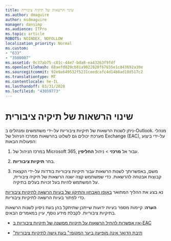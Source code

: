 ```yaml
---
title: שינוי הרשאות של תיקיה ציבורית
ms.author: dmaguire
author: msdmaguire
manager: dansimp
ms.audience: ITPro
ms.topic: article
ROBOTS: NOINDEX, NOFOLLOW
localization_priority: Normal
ms.custom:
- "633"
- "3500007"
ms.assetid: 0c37ab75-c81c-44e7-bda8-ea43263f9fdf
ms.openlocfilehash: 68aefd820c681a9022828f67655e1c843692a30e
ms.sourcegitcommit: 92e9a649532f5231ceedcafc4d14b8ad18d517c2
ms.translationtype: MT
ms.contentlocale: he-IL
ms.lasthandoff: 03/31/2020
ms.locfileid: "43059773"
---
```

# <a name="changing-public-folder-permissions"></a>שינוי הרשאות של תיקיה ציבורית

ניתן לשנות הרשאות של תיקיות ציבוריות על-ידי משתמשים ומנהלים ב-Outlook. מנהלי מערכת יכולים גם לשלוט בהרשאות ממרכז הניהול של Exchange (EAC), על-ידי ביצוע הפעולות הבאות:
  
1. במרכז הניהול של Microsoft 365, עבור אל **מרכזי** \> ניהול **החליפין**.

2. בחר **תיקיות ציבוריות**.

3. משם, באפשרותך לשנות הרשאות עבור תיקיות ציבוריות בודדות על-ידי הקצאת קבוצות אבטחה להרשאות. כדי שמשתמש קצה ישנה הרשאות של תיקיה ציבורית, על המשתמש להיות בעל זכויות בעלים בתיקיה.

נא בצע את ההליך המתואר [באופן האבחון והתיקון של בעיות הרשאה לתיקיות ציבוריות](https://docs.microsoft.com/exchange/troubleshoot/public-folders/public-folder-permission-issues) כדי לפתור בעיות הרשאה לתיקיות ציבוריות.

**הערה**: קיימות מספר בעיות ידועות שייתכן שתיתקל בהן בעת ניסיון לשנות הרשאות בתיקיות ציבוריות. לקבלת מידע נוסף, עיין במאמרים הבאים.

- [אין אפשרות להחיל הרשאות על תיקיות ממשנה של תיקיות ציבוריות ב-EAC](https://docs.microsoft.com/exchange/troubleshoot/public-folders/can%E2%80%99t-apply-permissions-public-folder-subfolders)

- ["תיבת הדואר אינה מופיעה ביער המקומי" בעת גישה לתיקיות ציבוריות](https://docs.microsoft.com/exchange/troubleshoot/public-folders/mailbox-not-found-local-forest-public-folder)
